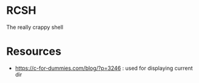 # RCSH
The really crappy shell
# Resources
- https://c-for-dummies.com/blog/?p=3246  : used for displaying current dir

